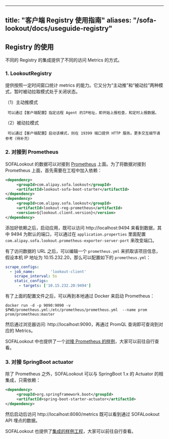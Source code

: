 
---
title: "客户端 Registry 使用指南"
aliases: "/sofa-lookout/docs/useguide-registry"
---


## Registry 的使用

不同的 Registry 的集成提供了不同的访问 Metrics 的方式。
### 1. LookoutRegistry

提供按照一定时间窗口统计 metrics 的能力。它又分为“主动推”和“被动拉”两种模式，暂时被动拉取模式处于关闭状态。

（1）主动推模式

     可以通过【客户端配置】指定远程 Agent 的IP地址，即开始上报检查，和定时上报数据。

（2）被动拉模式

     可以通过【客户端配置】启动该模式，则在 19399 端口提供 HTTP 服务。更多交互细节请参考（待补充）


### 2. 对接到 Prometheus

SOFALookout 的数据可以对接到 [Prometheus](https://prometheus.io/) 上面。为了将数据对接到 Prometheus 上面，首先需要在工程中加入依赖：

```xml
<dependency>
     <groupId>com.alipay.sofa.lookout</groupId>
     <artifactId>lookout-sofa-boot-starter</artifactId>
</dependency>
<dependency>
     <groupId>com.alipay.sofa.lookout</groupId>
     <artifactId>lookout-reg-prometheus</artifactId>
     <version>${lookout.client.version}</version>
</dependency>
```

添加好依赖之后，启动应用，既可以访问 http://localhost:9494 来看到数据，其中 9494 为默认的端口，可以通过在 `application.properties` 里面配置 `com.alipay.sofa.lookout.prometheus-exporter-server-port` 来改变端口。

有了访问数据的 URL 之后，可以编辑一个 `prometheus.yml` 来抓取该项目信息，假设本机 IP 地址为 10.15.232.20，那么可以配置如下的 `prometheus.yml`：

```yaml
scrape_configs:
  - job_name:       'lookout-client'
    scrape_interval: 5s
    static_configs:
      - targets: ['10.15.232.20:9494']
```

有了上面的配置文件之后，可以再到本地通过 Docker 来启动 Prometheus：

```
docker run -d -p 9090:9090 -v $PWD/prometheus.yml:/etc/prometheus/prometheus.yml  --name prom prom/prometheus:master
```

然后通过浏览器访问: http://localhost:9090，再通过 PromQL 查询即可查询到对应的 Metrics。

SOFALookout 中也提供了一个[对接 Prometheus 的样例](https://github.com/sofastack/sofa-lookout/tree/master/client/samples/lookout-client-samples-prometheus)，大家可以前往自行查看。

### 3. 对接 SpringBoot actuator

除了 Prometheus 之外，SOFALookout 可以与 SpringBoot 1.x 的 Actuator 的相集成，只需依赖：

```xml
<dependency>
     <groupId>org.springframework.boot</groupId>
     <artifactId>spring-boot-starter-actuator</artifactId>
</dependency>
```

然后启动后访问 http://localhost:8080/metrics 既可以看到通过 SOFALookout API 埋点的数据。

SOFALookout 也提供了[集成的样例工程](https://github.com/sofastack/sofa-lookout/tree/master/client/samples/lookout-client-samples-boot)，大家可以前往自行查看。
